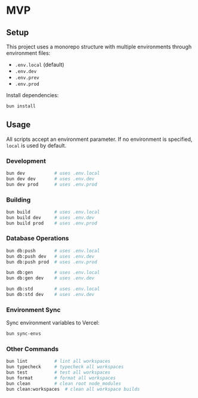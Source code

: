 # MVP

## Setup

This project uses a monorepo structure with multiple environments through environment files:
- `.env.local` (default)
- `.env.dev`
- `.env.prev` 
- `.env.prod`

Install dependencies:
```bash
bun install
```

## Usage

All scripts accept an environment parameter. If no environment is specified, `local` is used by default.

### Development
```bash
bun dev           # uses .env.local
bun dev dev       # uses .env.dev
bun dev prod      # uses .env.prod
```

### Building
```bash
bun build         # uses .env.local
bun build dev     # uses .env.dev
bun build prod    # uses .env.prod
```

### Database Operations
```bash
bun db:push       # uses .env.local
bun db:push dev   # uses .env.dev
bun db:push prod  # uses .env.prod

bun db:gen        # uses .env.local
bun db:gen dev    # uses .env.dev

bun db:std        # uses .env.local
bun db:std dev    # uses .env.dev
```

### Environment Sync
Sync environment variables to Vercel:
```bash
bun sync-envs
```

### Other Commands
```bash
bun lint          # lint all workspaces
bun typecheck     # typecheck all workspaces
bun test          # test all workspaces
bun format        # format all workspaces
bun clean         # clean root node_modules
bun clean:workspaces  # clean all workspace builds
```
